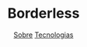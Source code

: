 <h1 align="center">Borderless</h1>

<p align="center">
  <a href="#">Sobre</a>
  <a href="#">Tecnologias</a>
<p>

<h1 align="center" display="flex">
  
</h1>

